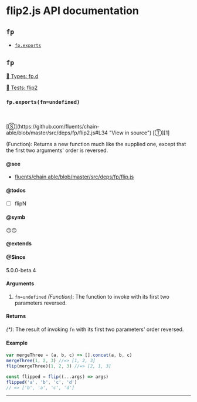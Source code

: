 # flip2.js API documentation

<!-- div class="toc-container" -->

<!-- div -->

## `fp`
* <a href="#fp-prototype-exports"  data-meta="exports fn undefined"  data-call="exports fn undefined"  data-category="Methods"  data-description="Function Returns a new function much like the supplied one except that the first two arguments order is reversed"  data-name="exports"  data-member="fp"  data-see="href https github com fluents chain able blob master src deps fp flip js label fluents chain able blob master src deps fp flip js"  data-todos="flipN"  data-all="meta n exports fn undefined call exports fn undefined category Methods description Function Returns a new function much like the supplied one except that the first two narguments order is reversed name exports member fp see href https github com fluents chain able blob master src deps fp flip js label fluents chain able blob master src deps fp flip js notes todos flipN n klassProps" >`fp.exports`</a>

<!-- /div -->

<!-- /div -->

<!-- div class="doc-container" -->

<!-- div -->

## `fp`

<!-- div -->

<a href="https://github.com/fluents/chain-able/blob/master/typings/fp.d.ts">🌊  Types: fp.d</a>&nbsp;

<a href="https://github.com/fluents/chain-able/blob/master/test/fp/flip2.js">🔬  Tests: flip2</a>&nbsp;

<h3 id="fp-prototype-exports" data-member="fp" data-category="Methods" data-name="exports"><code>fp.exports(fn=undefined)</code></h3>
<br>
<br>
[&#x24C8;](https://github.com/fluents/chain-able/blob/master/src/deps/fp/flip2.js#L34 "View in source") [&#x24C9;][1]

(Function): Returns a new function much like the supplied one, except that the first two
arguments' order is reversed.


#### @see 

* <a href="https://github.com/fluents/chain-able/blob/master/src/deps/fp/flip.js" >fluents/chain able/blob/master/src/deps/fp/flip.js</a>

#### @todos 

- [ ] flipN
 

#### @symb 

🙃🙃 

#### @extends




#### @Since
5.0.0-beta.4

#### Arguments
1. `fn=undefined` *(Function)*: The function to invoke with its first two parameters reversed.

#### Returns
*(&#42;)*: The result of invoking `fn` with its first two parameters' order reversed.

#### Example
```js
var mergeThree = (a, b, c) => [].concat(a, b, c)
mergeThree(1, 2, 3) //=> [1, 2, 3]
flip(mergeThree)(1, 2, 3) //=> [2, 1, 3]

const flipped = flip((...args) => args)
flipped('a', 'b', 'c', 'd')
// => ['b', 'a', 'c', 'd']

```
---

<!-- /div -->

<!-- /div -->

<!-- /div -->

 [1]: #fp "Jump back to the TOC."
